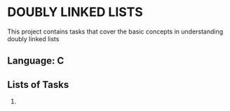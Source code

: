 # DOUBLY LINKED LISTS
This project contains tasks that cover the basic concepts in understanding doubly linked lists

## Language: C

## Lists of Tasks
1. 
